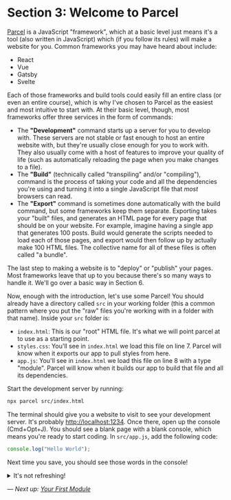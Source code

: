 # Section 3: Welcome to Parcel
[Parcel](https://parceljs.org/) is a JavaScript "framework", which at a basic level just means it's a tool (also written in JavaScript) which (if you follow its rules) will make a website for you. Common frameworks you may have heard about include:
- React
- Vue
- Gatsby
- Svelte

Each of those frameworks and build tools could easily fill an entire class (or even an entire course), which is why I've chosen to Parcel as the easiest and most intuitive to start with. At their basic level, though, most frameworks offer three services in the form of commands:
- The **"Development"** command starts up a server for you to develop with. These servers are not stable or fast enough to host an entire website with, but they're usually close enough for you to work with. They also usually come with a host of features to improve your quality of life (such as automatically reloading the page when you make changes to a file).
- The **"Build"** (technically called "transpiling" and/or "compiling"), command is the process of taking your code and all the dependencies you're using and turning it into a single JavaScript file that _most_ browsers can read. 
- The **"Export"** command is sometimes done automatically with the build command, but some frameworks keep them separate. Exporting takes your "built" files, and generates an HTML page for every page that should be on your website. For example, imagine having a single app that generates 100 posts. Build would generate the scripts needed to load each of those pages, and export would then follow up by actually make 100 HTML files. The collective name for all of these files is often called "a bundle".

The last step to making a website is to "deploy" or "publish" your pages. Most frameworks leave that up to you because there's so many ways to handle it. We'll go over a basic way in Section 6.

Now, enough with the introduction, let's use some Parcel! You should already have a directory called `src` in your working folder (this a common pattern where you put the "raw" files you're working with in a folder with that name). Inside your `src` folder is:
- `index.html`: This is our "root" HTML file. It's what we will point parcel at to use as a starting point.
- `styles.css`: You'll see in `index.html` we load this file on line 7. Parcel will know when it exports our app to pull styles from here.
- `app.js`: You'll see in `index.html` we load this file on line 8 with a type "module". Parcel will know when it builds our app to build that file and all its dependencies.

Start the development server by running:
```bash
npx parcel src/index.html
```

The terminal should give you a website to visit to see your development server. It's probably [http://localhost:1234](http://localhost:1234). Once there, open up the console (Cmd+Opt+J). You should see a blank page with a blank console, which means you're ready to start coding. In `src/app.js`, add the following code:
```javascript
console.log("Hello World");
```

Next time you save, you should see those words in the console!

<details>
    <summary>It's not refreshing!</summary>
    Sometimes your computer will cache old files, and when you refresh the page it will be showing the result of old code.
    I'm not sure why Parcel does this, but many other frameworks don't have this problem. To fix this issue, open the 
    Network Tab in your console (use Cmd+Opt+I if your console isn't open). Then check the box "Disable cache".
</details>

*–– Next up: [Your First Module](./4%20– Your%20First%20Module.md)*